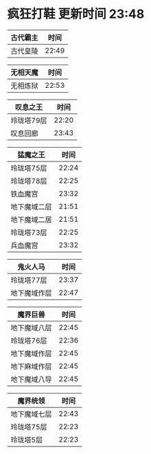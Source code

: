 # 疯狂打鞋 更新时间 23:48

| 古代霸主   | 时间    |
|--------|-------|
| 古代皇陵 | 22:49 |

| 无相天魔   | 时间    |
|--------|-------|
| 无相炼狱 | 22:53 |

| 叹息之王   | 时间    |
|--------|-------|
| 玲珑塔79层 | 22:20 |
| 叹息回廊 | 23:43 |

| 猛魔之王   | 时间    |
|--------|-------|
| 玲珑塔75层 | 22:24 |
| 玲珑塔78层 | 22:25 |
| 铁血魔宫 | 23:32 |
| 地下魔域二层 | 21:51 |
| 地下魔域二居 | 21:51 |
| 玲珑塔73层 | 22:25 |
| 兵血魔宫 | 23:32 |

| 鬼火人马   | 时间    |
|--------|-------|
| 玲珑塔77层 | 23:37 |
| 地下魔域作层 | 22:47 |

| 魔界巨兽   | 时间    |
|--------|-------|
| 地下魔域八层 | 22:45 |
| 玲珑塔76层 | 22:36 |
| 地下魔域作层 | 22:45 |
| 地下麻域作层 | 22:45 |
| 地下魔域八导 | 22:45 |

| 魔界统领   | 时间    |
|--------|-------|
| 地下魔域七层 | 22:43 |
| 玲珑塔75层 | 22:23 |
| 玲珑塔5层 | 22:23 |